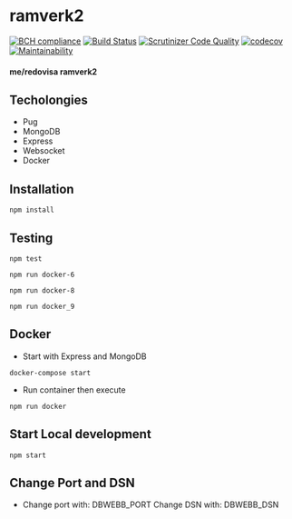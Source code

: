 # ramverk2
[![BCH compliance](https://bettercodehub.com/edge/badge/ericN93/ramverk2?branch=master)](https://bettercodehub.com/)
[![Build Status](https://travis-ci.org/ericN93/ramverk2.svg?branch=master)](https://travis-ci.org/ericN93/ramverk2)
[![Scrutinizer Code Quality](https://scrutinizer-ci.com/g/ericN93/ramverk2/badges/quality-score.png?b=master)](https://scrutinizer-ci.com/g/ericN93/ramverk2/?branch=master)
[![codecov](https://codecov.io/gh/ericN93/ramverk2/branch/master/graph/badge.svg)](https://codecov.io/gh/ericN93/ramverk2)
[![Maintainability](https://api.codeclimate.com/v1/badges/8f322786426933d03243/maintainability)](https://codeclimate.com/github/ericN93/ramverk2/maintainability)

#### me/redovisa ramverk2

## Techolongies

- Pug
- MongoDB
- Express
- Websocket
- Docker

## Installation
```
npm install
```

## Testing
```
npm test
```
```
npm run docker-6
```
```
npm run docker-8
```
```
npm run docker_9
```

## Docker
- Start with Express and MongoDB
```
docker-compose start
```
- Run container then execute
```
npm run docker
```

## Start Local development
```
npm start
```

## Change Port and DSN
- Change port with: DBWEBB_PORT Change DSN with: DBWEBB_DSN
